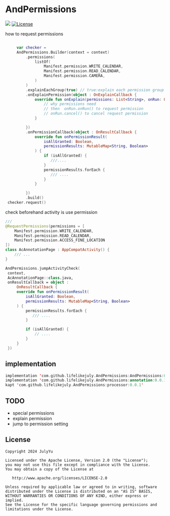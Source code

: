 # AndPermissions
[![](https://jitpack.io/v/lifelikejuly/AndPermissions.svg)](https://jitpack.io/#lifelikejuly/AndPermissions)
[![License](https://img.shields.io/badge/License%20-Apache%202-337ab7.svg)](https://www.apache.org/licenses/LICENSE-2.0)

how to request permissions 
```kotlin

     var checker =
     AndPermissions.Builder(context = context)
         .permissions(
             listOf(
                 Manifest.permission.WRITE_CALENDAR,
                 Manifest.permission.READ_CALENDAR,
                 Manifest.permission.CAMERA,
             )
         )
         .explainEachGroup(true) // true:explain each permission group how to use  false: only once explain all permission
         .onExplainPermission(object : OnExplainCallback {
             override fun onExplain(permissions: List<String>, onRun: OnPermissionRun) {
                 // why permissions need
                 // then  onRun.onRun() to request permission
                 // onRun.cancel() to cancel request permission
             }

         })
         .onPermissionCallback(object : OnResultCallback {
             override fun onPermissionResult(
                 isAllGranted: Boolean,
                 permissionResults: MutableMap<String, Boolean>
             ) {
                 if (isAllGranted) {
                    ///....
                 }
                 permissionResults.forEach {
                    /// ....
                 }
             }

         })
         .build()
 checker.request()
```
check beforehand activity is use permission 
```kotlin
/// 
@RequestPermissions(permissions = [
    Manifest.permission.WRITE_CALENDAR,
    Manifest.permission.READ_CALENDAR,
    Manifest.permission.ACCESS_FINE_LOCATION
])
class AcAnnotationPage : AppCompatActivity() {
    /// ...
}

AndPermissions.jumpActivityCheck(
 context,
 AcAnnotationPage::class.java,
 onResultCallback = object :
     OnResultCallback {
     override fun onPermissionResult(
         isAllGranted: Boolean,
         permissionResults: MutableMap<String, Boolean>
     ) {
         permissionResults.forEach {
            /// ....
         }

         if (isAllGranted) {
             // ....
         }
     }
 })
```
## implementation

```kotlin
implementation 'com.github.lifelikejuly.AndPermissions:AndPermissions:0.0.1'
implementation 'com.github.lifelikejuly.AndPermissions:annotation:0.0.1'
kapt 'com.github.lifelikejuly.AndPermissions:processor:0.0.1'
```

## TODO 
* special permissions
* explain permission 
* jump to permission setting

## License
```text
Copyright 2024 JulyYu

Licensed under the Apache License, Version 2.0 (the "License");
you may not use this file except in compliance with the License.
You may obtain a copy of the License at

   http://www.apache.org/licenses/LICENSE-2.0

Unless required by applicable law or agreed to in writing, software
distributed under the License is distributed on an "AS IS" BASIS,
WITHOUT WARRANTIES OR CONDITIONS OF ANY KIND, either express or implied.
See the License for the specific language governing permissions and
limitations under the License.
```